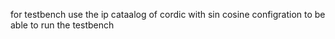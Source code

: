 for testbench use the ip cataalog of cordic with sin cosine configration to be able to run the testbench
